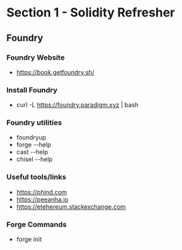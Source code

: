 # Section 1 - Solidity Refresher

## Foundry

### Foundry Website

- https://book.getfoundry.sh/

### Install Foundry

- curl -L https://foundry.paradigm.xyz | bash

### Foundry utilities

- foundryup
- forge --help
- cast --help
- chisel --help

### Useful tools/links

- https://phind.com
- https://peeanha.io
- https://etehereum.stackexchange.com

### Forge Commands

- forge init
